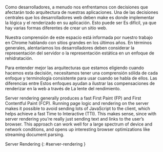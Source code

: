 Como desarrolladores, a menudo nos enfrentamos con decisiones que afectarán todo arquitectura de nuestras aplicaciones. Una de las decisiones centrales que los desarrolladores web deben make es donde implementar la lógica y el renderizado en su aplicación. Esto puede ser Es difícil, ya que hay varias formas diferentes de crear un sitio web.

Nuestra comprensión de este espacio está informada por nuestro trabajo en Chrome hablando con sitios grandes en los últimos años. En términos generales, alentaríamos los desarrolladores deben considerar la representación del servidor o la representación estática en un enfoque de rehidratación.

Para entender mejor las arquitecturas que estamos eligiendo cuando hacemos esta decisión, necesitamos tener una comprensión sólida de cada enfoque y terminología consistente para usar cuando se habla de ellos. Las diferencias entre Estos enfoques ayudan a ilustrar las compensaciones de renderizar en la web a través de La lente del rendimiento.

Server rendering generally produces a fast First Paint (FP) and First Contentful Paint (FCP). Running page logic and rendering on the server makes it possible to avoid sending lots of JavaScript to the client, which helps achieve a fast Time to Interactive (TTI). This makes sense, since with server rendering you’re really just sending text and links to the user’s browser. This approach can work well for a large spectrum of device and network conditions, and opens up interesting browser optimizations like streaming document parsing.

Server Rendering {: #server-rendering }

